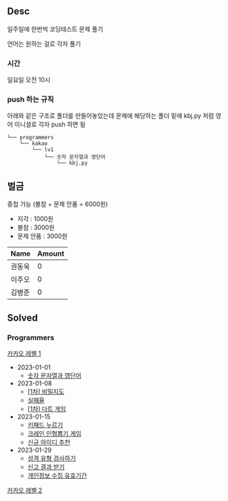## Desc
일주일에 한번씩 코딩테스트 문제 풀기 <br>

언어는 원하는 걸로 각자 풀기

### 시간
일요일 오전 10시

### push 하는 규칙
아래와 같은 구조로 폴더를 만들어놓았는데 문제에 해당하는 폴더 밑에 kbj.py 처럼 영어 이니셜로 각자 push 하면 됨

```text
└── programmers
    └── kakao
        └── lv1
            └── 숫자 문자열과 영단어
                └── kbj.py
```

## 벌금
중첩 가능 (불참 + 문제 안품 = 6000원)
- 지각 : 1000원
- 불참 : 3000원
- 문제 안품 : 3000원

| Name   | Amount |
| ------ | ------ |
| 권동욱 | 0      |
| 이주오 | 0      |
| 김병준 | 0      |


## Solved

### Programmers

[카카오 레벨 1](https://school.programmers.co.kr/learn/challenges?order=acceptance_desc&page=1&languages=python3&partIds=37527%2C31236%2C25448%2C20069%2C17214%2C12286%2C9317%2C22586%2C18498%2C17931&levels=1)
- 2023-01-01
  - [숫자 문자열과 영단어](https://school.programmers.co.kr/learn/courses/30/lessons/81301)
- 2023-01-08
  - [[1차] 비밀지도](https://school.programmers.co.kr/learn/courses/30/lessons/17681)
  - [실패율](https://school.programmers.co.kr/learn/courses/30/lessons/42889)
  - [[1차] 다트 게임](https://school.programmers.co.kr/learn/courses/30/lessons/17682)
- 2023-01-15
  - [키패드 누르기](https://school.programmers.co.kr/learn/courses/30/lessons/67256)
  - [크레인 인형뽑기 게임](https://school.programmers.co.kr/learn/courses/30/lessons/64061)
  - [신규 아이디 추천](https://school.programmers.co.kr/learn/courses/30/lessons/72410)
- 2023-01-29
  - [성격 유형 검사하기](https://school.programmers.co.kr/learn/courses/30/lessons/118666)
  - [신고 결과 받기](https://school.programmers.co.kr/learn/courses/30/lessons/92334)
  - [개인정보 수집 유효기간](https://school.programmers.co.kr/learn/courses/30/lessons/150370)

[카카오 레벨 2](https://school.programmers.co.kr/learn/challenges?order=acceptance_desc&page=1&languages=python3&partIds=37527%2C31236%2C25448%2C20069%2C17214%2C12286%2C9317%2C22586%2C18498%2C17931&levels=2)
